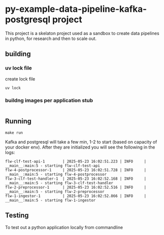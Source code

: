 # py-example-data-pipeline-kafka-postgresql project

This project is a skelaton project used as a sandbox to create data pipelines in python, for research and then to scale out. 

## building

### uv lock file

create lock file

```shell
uv lock
```

### buildng images per application stub

```shell

```

## Running

```shell
make run
```

Kafka and postgresql will take a few min, 1-2 to start (based on capacity of your docker env). After they are initialized you will see the following in the logs:

```shell
flw-clf-test-api-1        | 2025-05-23 16:02:51.223 | INFO     | __main__:main:5 - starting flw-clf-test-api
flw-4-postprocessor-1     | 2025-05-23 16:02:51.728 | INFO     | __main__:main:5 - starting flw-4-postprocessor
flw-3-clf-test-handler-1  | 2025-05-23 16:02:52.168 | INFO     | __main__:main:5 - starting flw-3-clf-test-handler
flw-2-preprocessor-1      | 2025-05-23 16:02:52.516 | INFO     | __main__:main:5 - starting flw-2-preprocessor
flw-1-ingestor-1          | 2025-05-23 16:02:52.866 | INFO     | __main__:main:5 - starting flw-1-ingestor
```

## Testing

To test out a python application locally from commandline

```shell

```
